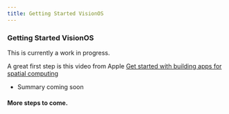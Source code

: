 ```yaml
---
title: Getting Started VisionOS
---
```


### Getting Started VisionOS

This is currently a work in progress.

A great first step is this video from Apple [Get started with building apps for spatial computing](https://developer.apple.com/videos/play/wwdc2023/10260/)

- Summary coming soon

#### More steps to come.
